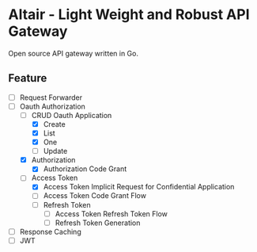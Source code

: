 # Altair - Light Weight and Robust API Gateway

Open source API gateway written in Go.

## Feature

- [ ] Request Forwarder
- [ ] Oauth Authorization
  - [ ] CRUD Oauth Application
    - [x] Create
    - [x] List
    - [x] One
    - [ ] Update
  - [x] Authorization
    - [x] Authorization Code Grant
  - [ ] Access Token
    - [x] Access Token Implicit Request for Confidential Application
    - [ ] Access Token Code Grant Flow
    - [ ] Refresh Token
      - [ ] Access Token Refresh Token Flow
      - [ ] Refresh Token Generation
- [ ] Response Caching
- [ ] JWT
